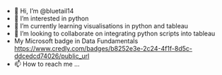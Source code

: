 - 👋 Hi, I’m @bluetail14
- 👀 I’m interested in python
- 🌱 I’m currently learning visualisations in python and tableau
- 💞️ I’m looking to collaborate on integrating python scripts into tableau
- My Microsoft badge in Data Fundamentals https://www.credly.com/badges/b8252e3e-2c24-4f1f-8d5c-ddcedcd74026/public_url
- 📫 How to reach me ...

<!---
bluetail14/bluetail14 is a ✨ special ✨ repository because its `README.md` (this file) appears on your GitHub profile.
You can click the Preview link to take a look at your changes.
--->
